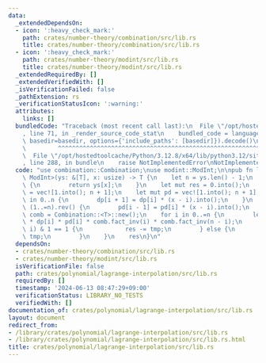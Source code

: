 ```yaml
---
data:
  _extendedDependsOn:
  - icon: ':heavy_check_mark:'
    path: crates/number-theory/combination/src/lib.rs
    title: crates/number-theory/combination/src/lib.rs
  - icon: ':heavy_check_mark:'
    path: crates/number-theory/modint/src/lib.rs
    title: crates/number-theory/modint/src/lib.rs
  _extendedRequiredBy: []
  _extendedVerifiedWith: []
  _isVerificationFailed: false
  _pathExtension: rs
  _verificationStatusIcon: ':warning:'
  attributes:
    links: []
  bundledCode: "Traceback (most recent call last):\n  File \"/opt/hostedtoolcache/Python/3.12.8/x64/lib/python3.12/site-packages/onlinejudge_verify/documentation/build.py\"\
    , line 71, in _render_source_code_stat\n    bundled_code = language.bundle(stat.path,\
    \ basedir=basedir, options={'include_paths': [basedir]}).decode()\n          \
    \         ^^^^^^^^^^^^^^^^^^^^^^^^^^^^^^^^^^^^^^^^^^^^^^^^^^^^^^^^^^^^^^^^^^^^^^^^^^^^^^^^^\n\
    \  File \"/opt/hostedtoolcache/Python/3.12.8/x64/lib/python3.12/site-packages/onlinejudge_verify/languages/rust.py\"\
    , line 288, in bundle\n    raise NotImplementedError\nNotImplementedError\n"
  code: "use combination::Combination;\nuse modint::ModInt;\n\npub fn lagrange_interpolation<T:\
    \ ModInt>(ys: &[T], x: usize) -> T {\n    let n = ys.len() - 1;\n    if x <= n\
    \ {\n        return ys[x];\n    }\n    let mut res = 0.into();\n    let mut dp\
    \ = vec![1.into(); n + 1];\n    let mut pd = vec![1.into(); n + 1];\n    for i\
    \ in 0..n {\n        dp[i + 1] = dp[i] * (x - i).into();\n    }\n    for i in\
    \ (1..=n).rev() {\n        pd[i - 1] = pd[i] * (x - i).into();\n    }\n    let\
    \ comb = Combination::<T>::new();\n    for i in 0..=n {\n        let tmp = ys[i]\
    \ * dp[i] * pd[i] * comb.fact_inv(i) * comb.fact_inv(n - i);\n        if (n -\
    \ i) & 1 == 1 {\n            res -= tmp;\n        } else {\n            res +=\
    \ tmp;\n        }\n    }\n    res\n}\n"
  dependsOn:
  - crates/number-theory/combination/src/lib.rs
  - crates/number-theory/modint/src/lib.rs
  isVerificationFile: false
  path: crates/polynomial/lagrange-interpolation/src/lib.rs
  requiredBy: []
  timestamp: '2024-06-13 08:47:29+09:00'
  verificationStatus: LIBRARY_NO_TESTS
  verifiedWith: []
documentation_of: crates/polynomial/lagrange-interpolation/src/lib.rs
layout: document
redirect_from:
- /library/crates/polynomial/lagrange-interpolation/src/lib.rs
- /library/crates/polynomial/lagrange-interpolation/src/lib.rs.html
title: crates/polynomial/lagrange-interpolation/src/lib.rs
---
```

